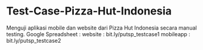 # Test-Case-Pizza-Hut-Indonesia
Menguji aplikasi mobile dan website dari Pizza Hut Indonesia secara manual testing.
Google Spreadsheet :
website : bit.ly/putsp_testcase1
mobileapp : bit.ly/putsp_testcase2
